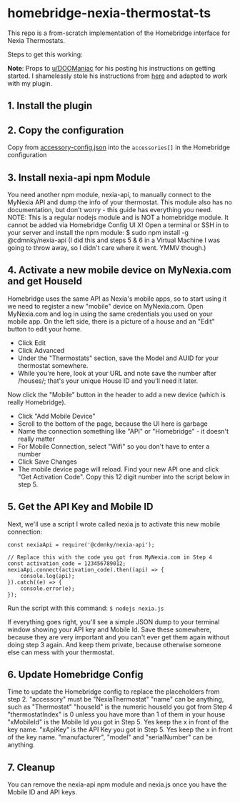 # homebridge-nexia-thermostat-ts

This repo is a from-scratch implementation of the Homebridge interface for Nexia Thermostats.

Steps to get this working:

**Note**: Props to [u/DOOManiac](https://www.reddit.com/user/DOOManiac/) for his posting his instructions on getting started. I shamelessly stole his instructions from [here](https://www.reddit.com/r/homebridge/comments/ecp58p/howto_connect_nexia_thermostat_to_homebridge/) and adapted to work with my plugin.

## 1. Install the plugin
## 2. Copy the configuration
Copy from [accessory-config.json](accessory-config.json) into the ```accessories[]``` in the Homebridge configuration
## 3. Install nexia-api npm Module
You need another npm module, nexia-api, to manually connect to the MyNexia API and dump the info of your thermostat. This module also has no documentation, but don't worry - this guide has everything you need. NOTE: This is a regular nodejs module and is NOT a homebridge module. It cannot be added via Homebridge Config UI X!
Open a terminal or SSH in to your server and install the npm module:
$ sudo npm install -g @cdmnky/nexia-api
(I did this and steps 5 & 6 in a Virtual Machine I was going to throw away, so I didn't care where it went. YMMV though.)
## 4. Activate a new mobile device on MyNexia.com and get HouseId
Homebridge uses the same API as Nexia's mobile apps, so to start using it we need to register a new "mobile" device on MyNexia.com. Open MyNexia.com and log in using the same credentials you used on your mobile app.
On the left side, there is a picture of a house and an "Edit" button to edit your home.
- Click Edit
- Click Advanced
- Under the "Thermostats" section, save the Model and AUID for your thermostat somewhere.
- While you're here, look at your URL and note save the number after /houses/; that's your unique House ID and you'll need it later.

Now click the "Mobile" button in the header to add a new device (which is really Homebridge).
- Click "Add Mobile Device"
- Scroll to the bottom of the page, because the UI here is garbage
- Name the connection something like "API" or "Homebridge" - it doesn't really matter
- For Mobile Connection, select "Wifi" so you don't have to enter a number
- Click Save Changes
- The mobile device page will reload. Find your new API one and click "Get Activation Code". Copy this 12 digit number into the script below in step 5.

## 5. Get the API Key and Mobile ID
Next, we'll use a script I wrote called nexia.js to activate this new mobile connection:
```JS
const nexiaApi = require('@cdmnky/nexia-api');

// Replace this with the code you got from MyNexia.com in Step 4
const activation_code = 123456789012;
nexiaApi.connect(activation_code).then((api) => {
    console.log(api);
}).catch((e) => {
    console.error(e);
});
```

Run the script with this command:
```$ nodejs nexia.js```

If everything goes right, you'll see a simple JSON dump to your terminal window showing your API key and Mobile Id. Save these somewhere, because they are very important and you can't ever get them again without doing step 3 again. And keep them private, because otherwise someone else can mess with your thermostat.

## 6. Update Homebridge Config
Time to update the Homebridge config to replace the placeholders from step 2.
"accessory" must be "NexiaThermostat"
"name" can be anything, such as "Thermostat"
"houseId" is the numeric houseId you got from Step 4
"thermostatIndex" is 0 unless you have more than 1 of them in your house
"xMobileId" is the Mobile Id you got in Step 5. Yes keep the x in front of the key name.
"xApiKey" is the API Key you got in Step 5. Yes keep the x in front of the key name.
"manufacturer", "model" and "serialNumber" can be anything.

## 7. Cleanup
You can remove the nexia-api npm module and nexia.js once you have the Mobile ID and API keys.



